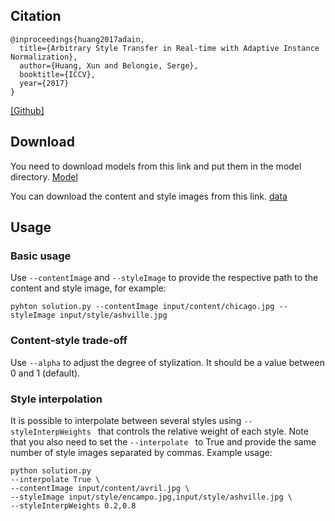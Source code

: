 ## Citation
```
@inproceedings{huang2017adain,
  title={Arbitrary Style Transfer in Real-time with Adaptive Instance Normalization},
  author={Huang, Xun and Belongie, Serge},
  booktitle={ICCV},
  year={2017}
}
```
[[Github]](https://github.com/xunhuang1995/AdaIN-style)

## Download

You need to download models from this link and put them in the model directory.
[Model](https://drive.google.com/drive/folders/1LTeHsU3Wj4gqMvY7HxEkmLfLK7gmOwfe?usp=sharing)

You can download the content and style images from this link.
[data](https://drive.google.com/drive/folders/1ajwC9PJkuILf81rU97GdllWr2bmKrUz6?usp=sharing)

## Usage
### Basic usage
Use `--contentImage` and `--styleImage` to provide the respective path to the content and style image, for example:
```
pyhton solution.py --contentImage input/content/chicago.jpg --styleImage input/style/ashville.jpg
```
  
### Content-style trade-off
Use `--alpha` to adjust the degree of stylization. It should be a value between 0 and 1 (default).

### Style interpolation
It is possible to interpolate between several styles using `--styleInterpWeights ` that controls the relative weight of each style. Note that you also need to set the `--interpolate ` to True and provide the same number of style images separated by commas. Example usage:
```
python solution.py 
--interpolate True \
--contentImage input/content/avril.jpg \
--styleImage input/style/encampo.jpg,input/style/ashville.jpg \
--styleInterpWeights 0.2,0.8
```

